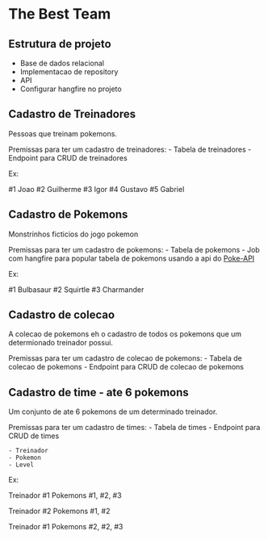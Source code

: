 # The Best Team

## Estrutura de projeto

- Base de dados relacional
- Implementacao de repository
- API
- Configurar hangfire no projeto

## Cadastro de Treinadores

Pessoas que treinam pokemons.

Premissas para ter um cadastro de treinadores:
    - Tabela de treinadores
    - Endpoint para CRUD de treinadores

Ex:

#1 Joao
#2 Guilherme
#3 Igor
#4 Gustavo
#5 Gabriel

## Cadastro de Pokemons

Monstrinhos ficticios do jogo pokemon

Premissas para ter um cadastro de pokemons:
    - Tabela de pokemons
    - Job com hangfire para popular tabela de pokemons usando a api do [Poke-API](https://pokeapi.co/)

Ex:

#1 Bulbasaur
#2 Squirtle
#3 Charmander

## Cadastro de colecao

A colecao de pokemons eh o cadastro de todos os pokemons que um determionado treinador possui.

Premissas para ter um cadastro de colecao de pokemons:
    - Tabela de colecao de pokemons
    - Endpoint para CRUD de colecao de pokemons

## Cadastro de time - ate 6 pokemons

Um conjunto de ate 6 pokemons de um determinado treinador.

Premissas para ter um cadastro de times:
    - Tabela de times
    - Endpoint para CRUD de times

    - Treinador
    - Pokemon
    - Level

Ex:

Treinador #1
Pokemons
    #1, #2, #3

Treinador #2
Pokemons
    #1, #2

Treinador #1
Pokemons
    #2, #2, #3
